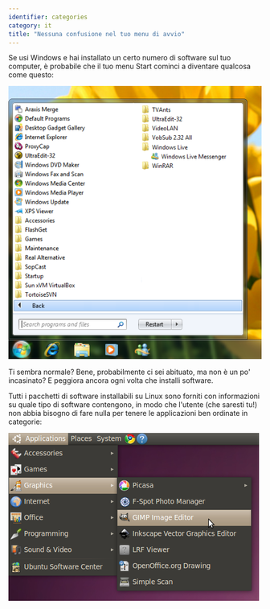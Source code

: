 ```yaml
---
identifier: categories
category: it
title: "Nessuna confusione nel tuo menu di avvio"
---
```


Se usi Windows e hai installato un certo numero di software sul tuo computer, è probabile che il tuo menu Start cominci a diventare qualcosa come questo:

<img src="/img/windows_7_start_menu.png">

Ti sembra normale? Bene, probabilmente ci sei abituato, ma non è un po' incasinato? E peggiora ancora ogni volta che installi software.

Tutti i pacchetti di software installabili su Linux sono forniti con informazioni su quale tipo di software contengono, in modo che l'utente (che saresti tu!) non abbia bisogno di fare nulla per tenere le applicazioni ben ordinate in categorie:

<img src="/img/categories_menu.png">




